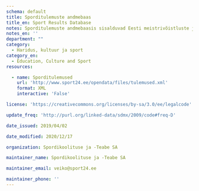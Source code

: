 ```yaml
---
schema: default
title: Sporditulemuste andmebaas
title_en: Sport Results Database
notes: Sporditulemuste andmebaasis sisalduvad Eesti meistrivõistluste ja Eesti karikavõistluste esikolmikud ning Eesti sportlaste tulemused rahvusvahelistel tiitlivõistlustel.
notes_en: ''
department: ""
category:
  - Haridus, kultuur ja sport
category_en:
  - Education, Culture and Sport
resources:

  - name: Sporditulemused
    url: 'http://www.sport24.ee/opendata/files/tulemused.xml'
    format: XML
    interactive: 'False'

license: 'https://creativecommons.org/licenses/by-sa/3.0/ee/legalcode'

update_freq: 'http://purl.org/linked-data/sdmx/2009/code#freq-D'

date_issued: 2019/04/02

date_modified: 2020/12/17

organization: Spordikoolituse ja -Teabe SA

maintainer_name: Spordikoolituse ja -Teabe SA

maintainer_email: veiko@sport24.ee

maintainer_phone: ''
---
```

